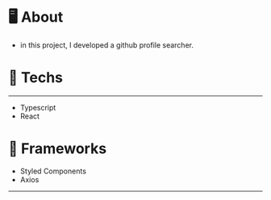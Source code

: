 # 🖥 **About**
- in this project, I developed a github profile searcher.
# 🚀 **Techs**

---

- Typescript
- React

# 🚀 **Frameworks**

- Styled Components
- Axios

---

